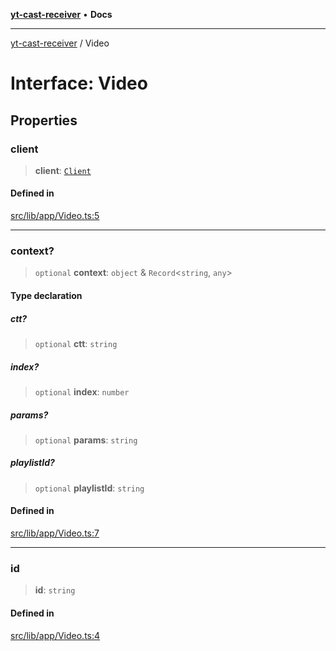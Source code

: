 [**yt-cast-receiver**](../README.md) • **Docs**

***

[yt-cast-receiver](../README.md) / Video

# Interface: Video

## Properties

### client

> **client**: [`Client`](Client.md)

#### Defined in

[src/lib/app/Video.ts:5](https://github.com/patrickkfkan/yt-cast-receiver/blob/bd89142d74e28aee740c2fbc2ea3a853e286e8db/src/lib/app/Video.ts#L5)

***

### context?

> `optional` **context**: `object` & `Record`\<`string`, `any`\>

#### Type declaration

##### ctt?

> `optional` **ctt**: `string`

##### index?

> `optional` **index**: `number`

##### params?

> `optional` **params**: `string`

##### playlistId?

> `optional` **playlistId**: `string`

#### Defined in

[src/lib/app/Video.ts:7](https://github.com/patrickkfkan/yt-cast-receiver/blob/bd89142d74e28aee740c2fbc2ea3a853e286e8db/src/lib/app/Video.ts#L7)

***

### id

> **id**: `string`

#### Defined in

[src/lib/app/Video.ts:4](https://github.com/patrickkfkan/yt-cast-receiver/blob/bd89142d74e28aee740c2fbc2ea3a853e286e8db/src/lib/app/Video.ts#L4)
